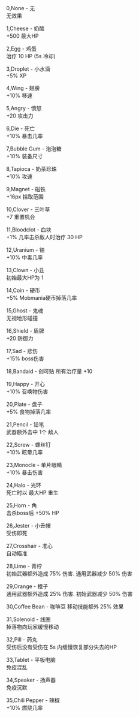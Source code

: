 0,None - 无  
无效果  
  
1,Cheese - 奶酪  
+500 最大HP  
  
2,Egg - 鸡蛋  
治疗 10 HP (5s 冷却)  
  
3,Droplet - 小水滴  
+5% XP  
  
4,Wing - 翅膀  
+10% 移速  
  
5,Angry - 愤怒  
+20 攻击力  
  
6,Die - 死亡  
+10% 暴击几率  
  
7,Bubble Gum - 泡泡糖  
+10% 装备尺寸  
  
8,Tapioca - 奶茶珍珠  
+10% 攻速  
  
9,Magnet - 磁铁  
+16px 拾取范围  
  
10,Clover - 三叶草  
+7 重置机会  
  
11,Bloodclot - 血块  
+1% 几率击杀敌人时治疗 30 HP  
  
12,Uranium - 铀  
+10% 中毒几率  
  
13,Clown - 小丑  
初始最大HP为 1  
  
14,Coin - 硬币  
+5% Mobmania硬币掉落几率  
  
15,Ghost - 鬼魂  
无视地形碰撞  
  
16,Shield - 盾牌  
+20 防御力  
  
17,Sad - 悲伤  
+15% boss伤害  
  
18,Bandaid - 创可贴
所有治疗量 +10  
  
19,Happy - 开心  
+10% 召唤物伤害  
  
20,Plate - 盘子  
+5% 食物掉落几率  

21,Pencil - 铅笔  
武器额外击中 1个 敌人  
  
22,Screw - 螺丝钉  
+10% 眩晕几率  
  
23,Monocle - 单片眼睛  
+10% 暴击伤害  
  
24,Halo - 光环  
死亡时以 最大HP 重生  
  
25,Horn - 角  
击杀boss后 +50% HP  
  
26,Jester - 小丑帽  
受伤即死  
  
27,Crosshair - 准心  
自动瞄准  
  
28,Lime - 青柠  
初始武器额外造成 75% 伤害. 通用武器减少 50% 伤害  
  
29,Orange - 橙子  
通用武器额外造成 25% 伤害. 初始武器减少 50% 伤害  
  
30,Coffee Bean - 咖啡豆 
移动技能额外 25% 效果  
  
31,Solenoid - 线圈  
掉落物向玩家缓慢移动  
  
32,Pill - 药丸  
受伤后没有受伤在 5s 内缓慢恢复部分失去的HP  
  
33,Tablet - 平板电脑  
免疫混乱  
  
34,Speaker - 扬声器  
免疫沉默  
  
35,Chili Pepper - 辣椒  
+10% 燃烧几率  